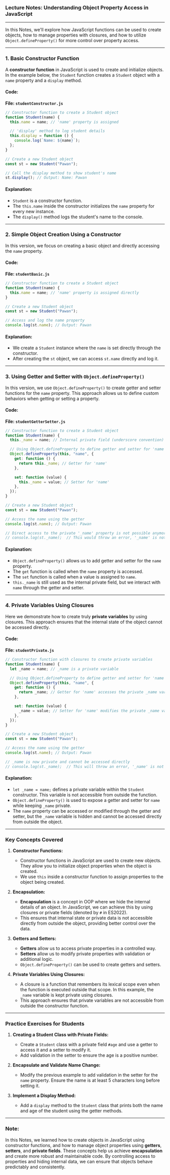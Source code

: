 ### Lecture Notes: **Understanding Object Property Access in JavaScript**

---

In this Notes, we'll explore how JavaScript functions can be used to create objects, how to manage properties with closures, and how to utilize `Object.defineProperty()` for more control over property access.

---

### **1. Basic Constructor Function**

A **constructor function** in JavaScript is used to create and initialize objects. In the example below, the `Student` function creates a `Student` object with a `name` property and a `display` method.

#### **Code:**

**File: `studentConstructor.js`**

```javascript
// Constructor function to create a Student object
function Student(name) {
  this.name = name; // 'name' property is assigned

  // 'display' method to log student details
  this.display = function () {
    console.log(`Name: ${name}`);
  };
}

// Create a new Student object
const st = new Student("Pawan");

// Call the display method to show student's name
st.display(); // Output: Name: Pawan
```

#### **Explanation:**

- `Student` is a constructor function.
- The `this.name` inside the constructor initializes the `name` property for every new instance.
- The `display()` method logs the student's name to the console.

---

### **2. Simple Object Creation Using a Constructor**

In this version, we focus on creating a basic object and directly accessing the `name` property.

#### **Code:**

**File: `studentBasic.js`**

```javascript
// Constructor function to create a Student object
function Student(name) {
  this.name = name; // 'name' property is assigned directly
}

// Create a new Student object
const st = new Student("Pawan");

// Access and log the name property
console.log(st.name); // Output: Pawan
```

#### **Explanation:**

- We create a `Student` instance where the `name` is set directly through the constructor.
- After creating the `st` object, we can access `st.name` directly and log it.

---

### **3. Using Getter and Setter with `Object.defineProperty()`**

In this version, we use `Object.defineProperty()` to create getter and setter functions for the `name` property. This approach allows us to define custom behaviors when getting or setting a property.

#### **Code:**

**File: `studentGetterSetter.js`**

```javascript
// Constructor function to create a Student object
function Student(name) {
  this._name = name; // Internal private field (underscore convention)

  // Using Object.defineProperty to define getter and setter for 'name'
  Object.defineProperty(this, "name", {
    get: function () {
      return this._name; // Getter for 'name'
    },

    set: function (value) {
      this._name = value; // Setter for 'name'
    },
  });
}

// Create a new Student object
const st = new Student("Pawan");

// Access the name using the getter
console.log(st.name); // Output: Pawan

// Direct access to the private '_name' property is not possible anymore
// console.log(st._name);  // This would throw an error, '_name' is not directly accessible
```

#### **Explanation:**

- `Object.defineProperty()` allows us to add getter and setter for the `name` property.
- The `get` function is called when the `name` property is accessed.
- The `set` function is called when a value is assigned to `name`.
- `this._name` is still used as the internal private field, but we interact with `name` through the getter and setter.

---

### **4. Private Variables Using Closures**

Here we demonstrate how to create truly **private variables** by using closures. This approach ensures that the internal state of the object cannot be accessed directly.

#### **Code:**

**File: `studentPrivate.js`**

```javascript
// Constructor function with closures to create private variables
function Student(name) {
  let _name = name; // _name is a private variable

  // Using Object.defineProperty to define getter and setter for 'name'
  Object.defineProperty(this, "name", {
    get: function () {
      return _name; // Getter for 'name' accesses the private _name variable
    },

    set: function (value) {
      _name = value; // Setter for 'name' modifies the private _name variable
    },
  });
}

// Create a new Student object
const st = new Student("Pawan");

// Access the name using the getter
console.log(st.name); // Output: Pawan

// _name is now private and cannot be accessed directly
// console.log(st._name);  // This will throw an error, '_name' is not accessible directly
```

#### **Explanation:**

- `let _name = name;` defines a private variable within the `Student` constructor. This variable is not accessible from outside the function.
- `Object.defineProperty()` is used to expose a getter and setter for `name` while keeping `_name` private.
- The `name` property can be accessed or modified through the getter and setter, but the `_name` variable is hidden and cannot be accessed directly from outside the object.

---

### **Key Concepts Covered**

1. **Constructor Functions:**

   - Constructor functions in JavaScript are used to create new objects. They allow you to initialize object properties when the object is created.
   - We use `this` inside a constructor function to assign properties to the object being created.

2. **Encapsulation:**

   - **Encapsulation** is a concept in OOP where we hide the internal details of an object. In JavaScript, we can achieve this by using closures or private fields (denoted by `#` in ES2022).
   - This ensures that internal state or private data is not accessible directly from outside the object, providing better control over the data.

3. **Getters and Setters:**

   - **Getters** allow us to access private properties in a controlled way.
   - **Setters** allow us to modify private properties with validation or additional logic.
   - `Object.defineProperty()` can be used to create getters and setters.

4. **Private Variables Using Closures:**
   - A closure is a function that remembers its lexical scope even when the function is executed outside that scope. In this example, the `_name` variable is kept private using closures.
   - This approach ensures that private variables are not accessible from outside the constructor function.

---

### **Practice Exercises for Students**

1. **Creating a Student Class with Private Fields:**

   - Create a `Student` class with a private field `#age` and use a getter to access it and a setter to modify it.
   - Add validation in the setter to ensure the age is a positive number.

2. **Encapsulate and Validate Name Change:**

   - Modify the previous example to add validation in the setter for the `name` property. Ensure the name is at least 5 characters long before setting it.

3. **Implement a Display Method:**
   - Add a `display` method to the `Student` class that prints both the name and age of the student using the getter methods.

---

### **Note:**

In this Notes, we learned how to create objects in JavaScript using constructor functions, and how to manage object properties using **getters**, **setters**, and **private fields**. These concepts help us achieve **encapsulation** and create more robust and maintainable code. By controlling access to properties and hiding internal data, we can ensure that objects behave predictably and consistently.

